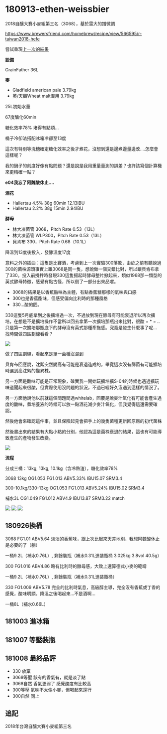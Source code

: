 # 180913-ethen-weissbier

2018自釀大賽小麥組第三名（3068），基於雷大的譜微調

https://www.brewersfriend.com/homebrew/recipe/view/566595/r-taiwan2018-hefe

嘗試重現[上一次的結果](https://github.com/sakura26/ethanol/blob/master/brewingHistory/180413-ethen-rayhefeweizen.md)

**設備**

GrainFather 36L

**麥**

* Gladfield american pale 3.79kg
* 英/天鵝Wheat malt混用 3.79kg

25L初始水量

67度醣化60min

糖化效率78% 堵得有點煩...

桶子冷卻法搭配冰箱冷卻至13度

這次有特別等洗槽確定糖化效率之後才煮花，沒想到還是邊煮邊量邊改....怎麼會這樣呢？

我的鍋子的刻度好像有點問題？還是說是我用重量量測的誤差？也許該寫個計算機來更精確一點？

**e04我忘了阿魏酸休止....**

**酒花**

* Hallertau 4.5% 38g 60min 12.13IBU
* Hallertau 2.2% 38g 15min 2.94IBU

**酵母**
 
* 林大凍菌管 3068，Pitch Rate 0.53（13L）
* 林大凍菌管 WLP300，Pitch Rate 0.53（13L）
* 貝肯布 330，Pitch Rate 0.68（10.1L）

降溫到13度後投入，發酵溫度17度

意料之外的插曲：這隻是比賽酒，考慮到上一次實驗300落敗，由於之前有聽說過300的菌株源頭事實上跟3068是同一隻，想說做一個交錯比對，所以跟貝肯布拿了330。投入前攪拌時發現330這隻揚起時酵母整片掀起來，類似1968那一類型的英式酵母特徵，感覺有點古怪，所以倒了一部分出來品嚐。

* 3068的結果是以香蕉酯味為主體，有點香蕉糖那樣的氣味與口感
* 300也是香蕉酯味，但感受偏向比利時的那種風格
* 330...酸的囧。

330這隻5月底拿到之後擴培過一次，不過放到現在酵母有可能衰退所以再次擴培，在想是不是擴培操作不當所以回去拿第一次擴培那瓶出來比對，很酸 = * = .. 只是第一次擴培那瓶底下的酵母沒有英式那種牽拖感。究竟是發生什麼事了呢... 找時間做四區劃線看看？

![](../img/test147.jpg)

做了四區劃線，看起來是單一菌種沒混到

貝肯布回應說，沈絮突然變高有可能是衰退造成的，畢竟這次沒有篩菌有可能擴培時選到高沈絮的變異株。

另一方面是酸味可能是正常現象，確實我一開始玩擴培擴S-04的時候也遇過擴玩味道聞起來很酸，但實際使用沒問題的狀況，不過已經好久沒遇到這樣的情況了。

另一方面他說他以前就這個問題問過whitelab，回覆是說麥汁氧化有可能會產生過度的酸味，煮培養液的時候可以放一點酒花減少麥汁氧化，但我覺得這還需要確認。

然後他會來確認這件事，並且保險起見會把手上的幾隻菌種更新回原廠的初代菌株

然後畫出來的結果有大點小點的分別，他認為這是菌株衰退的結果，這也有可能導致產生的產物發生改變。

![](../img/test148.jpg)

**流程**

分成三桶：13kg, 13kg, 10.1kg（含冷熱渣），糖化效率78%

3068 13kg OG1.053 FG1.013 ABV5.33% IBU15.07 SRM3.4

300-10.1kg/330-13kg OG1.053 FG1.013 ABV5.24% IBU15.02 SRM3.4

補水3L OG1.049 FG1.012 ABV4.9 IBU13.87 SRM3.22 match

![](../img/test144.png)
![](../img/test145.png)
![](../img/test146.png)

## 180926換桶

3068 FG1.01 ABV5.64 淡淡的香蕉味，跟上次比起來天差地別，我想阿魏酸休止是必要的了（躺）

一桶9.2L（補水0.76L）, 剩餘裝瓶（補水0.31L進裝瓶桶 3.025kg 3.8vol 40.5g）

300 FG1.016 ABV4.86 略有比利時的酵母感，大致上還算德式小麥的範疇

一桶9.2L（補水0.76L）, 剩餘裝瓶（補水0.31L進裝瓶桶）

330 FG1.009 ABV5.78 完全的比利時氣息，高級醇主導，完全沒有香蕉或丁香的感覺，酸味明顯。降溫之後喝起來...不是酒啊...

一桶8L（補水0.66L）

## 181003 進冰箱

## 181007 等壓裝瓶

## 181008 最終品評

* 330 放棄
* 3068等壓 該有的香氣有，就是淡了點
* 3068自然 香氣更弱了 感覺酸度有比較高
* 300等壓 氣味不太像小麥，但喝起來還行
* 300自然 同上

## 追記

2018年台灣自釀大賽小麥組第三名